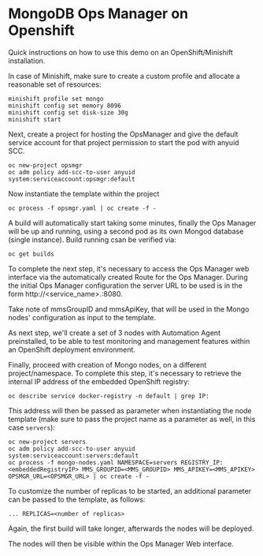# MongoDB Ops Manager on Openshift

Quick instructions on how to use this demo on an OpenShift/Minishift installation.

In case of Minishift, make sure to create a custom profile and allocate a reasonable set of resources:

```
minishift profile set mongo
minishift config set memory 8096
minishift config set disk-size 30g
minishift start
```

Next, create a project for hosting the OpsManager and give the default service account for that project permission to start the pod with anyuid SCC.

```
oc new-project opsmgr
oc adm policy add-scc-to-user anyuid system:serviceaccount:opsmgr:default
```
    
Now instantiate the template within the project

```
oc process -f opsmgr.yaml | oc create -f -
```

A build will automatically start taking some minutes, finally the Ops Manager will be up and running, using a second pod as its own Mongod database (single instance). Build running csan be verified via:

```
oc get builds
```

To complete the next step, it's necessary to access the Ops Manager web interface via the automatically created Route for the Ops Manager. During the initial Ops Manager configuration the server URL to be used is in the form http://<service_name>.<namespace>:8080. 
    
Take note of mmsGroupID and mmsApiKey, that will be used in the Mongo nodes' configuration as input to the template.

As next step, we'll create a set of 3 nodes with Automation Agent preinstalled, to be able to test monitoring and management features within an OpenShift deployment environment.

Finally, proceed with creation of Mongo nodes, on a different project/namespace. To complete this step, it's necessary to retrieve the internal IP address of the embedded OpenShift registry:

```
oc describe service docker-registry -n default | grep IP:
```

This address will then be passed as parameter when instantiating the node template (make sure to pass the project name as a parameter as well, in this case ```servers```):
```
oc new-project servers
oc adm policy add-scc-to-user anyuid system:serviceaccount:servers:default
oc process -f mongo-nodes.yaml NAMESPACE=servers REGISTRY_IP:<embeddedRegistryIP> MMS_GROUPID=<MMS_GROUPID> MMS_APIKEY=<MMS_APIKEY> OPSMGR_URL=<OPSMGR_URL> | oc create -f -
```
To customize the number of replicas to be started, an additional parameter can be passed to the template, as follows:

```
... REPLICAS=<number of replicas>
```

Again, the first build will take longer, afterwards the nodes will be deployed.

The nodes will then be visible within the Ops Manager Web interface.

